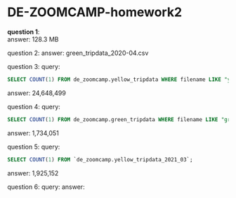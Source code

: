 # DE-ZOOMCAMP-homework2

**question 1**:  
answer: 128.3 MB

question 2:
answer: green_tripdata_2020-04.csv

question 3:
query: 
```sql
SELECT COUNT(1) FROM de_zoomcamp.yellow_tripdata WHERE filename LIKE "yellow_tripdata_2020-__.csv";
```
answer: 24,648,499

question 4:
query: 
```sql
SELECT COUNT(1) FROM de_zoomcamp.green_tripdata WHERE filename LIKE "green_tripdata_2020-__.csv";
```
answer: 1,734,051

question 5:
query: 
```sql
SELECT COUNT(1) FROM `de_zoomcamp.yellow_tripdata_2021_03`;
```
answer: 1,925,152

question 6:
query: 
answer: 

